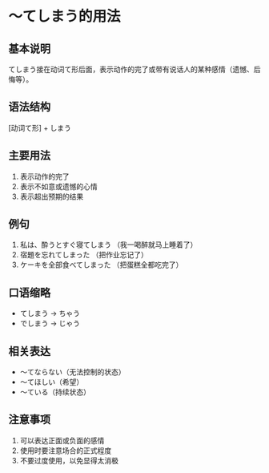 # ～てしまう的用法

## 基本说明
てしまう接在动词て形后面，表示动作的完了或带有说话人的某种感情（遗憾、后悔等）。

## 语法结构
[动词て形] + しまう

## 主要用法
1. 表示动作的完了
2. 表示不如意或遗憾的心情
3. 表示超出预期的结果

## 例句
1. 私は、酔うとすぐ寝てしまう
   （我一喝醉就马上睡着了）
2. 宿題を忘れてしまった
   （把作业忘记了）
3. ケーキを全部食べてしまった
   （把蛋糕全都吃完了）

## 口语缩略
- てしまう → ちゃう
- でしまう → じゃう

## 相关表达
- ～てならない（无法控制的状态）
- ～てほしい（希望）
- ～ている（持续状态）

## 注意事项
1. 可以表达正面或负面的感情
2. 使用时要注意场合的正式程度
3. 不要过度使用，以免显得太消极